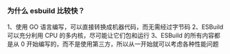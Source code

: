 ### 为什么 esbuild 比较快？
1、使用 GO 语言编写，可以直接转换成机器代码，而无需经过字节码
2、ESBuild 可以充分利用 CPU 的多内核，尽可能让它们包和运行
3、ESBuild 的所有内容都是从 0 开始编写的，而不是使用第三方，所以从一开始就可以考虑各种性能问题